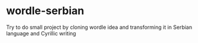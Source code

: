 # wordle-serbian
Try to do small project by cloning wordle idea and transforming it in Serbian language and Cyrillic writing
